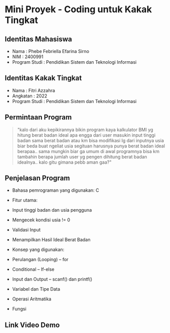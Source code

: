 # Mini Proyek - Coding untuk Kakak Tingkat

## Identitas Mahasiswa
- Nama  : Phebe Febriella Efarina Sirno 
- NIM   : 2400991
- Program Studi  : Pendidikan Sistem dan Teknologi Informasi

## Identitas Kakak Tingkat
- Nama  : Fitri Azzahra
- Angkatan  : 2022
- Program Studi  : Pendidikan Sistem dan Teknologi Informasi

## Permintaan Program
>"kalo dari aku kepikirannya bikin program kaya kalkulator BMI yg hitung berat badan ideal apa engga dari user masukin input tinggi badan sama berat badan atau km bisa modifikasi lg dari inputnya usia biar beda buat ngeliat usia segituan harusnya punya berat badan ideal berapaa.. sama mungkin biar ga umum di awal programnya bisa km tambahin berapa jumlah user yg pengen dihitung berat badan idealnya.. kalo gitu gimana pebb aman gaa?"

## Penjelasan Program
- Bahasa pemrograman yang digunakan: C
- Fitur utama:
- Input tinggi badan dan usia pengguna
- Mengecek kondisi usia != 0
- Validasi Input
- Menampilkan Hasil Ideal Berat Badan


- Konsep yang digunakan:
- Perulangan (Looping) – for
- Conditional – If-else
- Input dan Output – scanf() dan printf()
- Variabel dan Tipe Data
- Operasi Aritmatika
- Fungsi


## Link Video Demo


